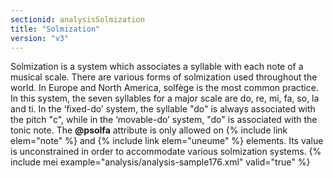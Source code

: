 ```yaml
---
sectionid: analysisSolmization
title: "Solmization"
version: "v3"
---
```


Solmization is a system which associates a syllable with each note of a musical scale. There are various forms of solmization used throughout the world. In Europe and North America, solfège is the most common practice. In this system, the seven syllables for a major scale are do, re, mi, fa, so, la and ti. In the ‘fixed-do’ system, the syllable "do" is always associated with the pitch "c", while in the ‘movable-do’ system, "do" is associated with the tonic note. The **@psolfa** attribute is only allowed on {% include link elem="note" %} and {% include link elem="uneume" %} elements. Its value is unconstrained in order to accommodate various solmization systems.
{% include mei example="analysis/analysis-sample176.xml" valid="true" %}
    